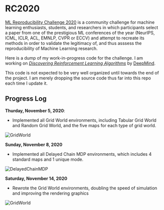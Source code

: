 # RC2020

[ML Reproducibility Challenge 2020](https://paperswithcode.com/rc2020) is a community challenge for machine learning enthusiasts, students, and researchers in which participants select a paper from one of the prestigious ML conferences of the year (NeurIPS, ICML, ICLR, ACL, EMNLP, CVPR or ECCV) and attempt to recreate its methods in order to validate the legitimacy of, and thus asssess the reproducibility of Machine Learning research.

Here is a dump of my work-in-progress code for the challenge. I am working on [*Discovering Reinforcement Learning Algorithms*](https://arxiv.org/pdf/2007.08794v1.pdf) by [DeepMind](https://deepmind.com/research/publications/Discovering-Reinforcement-Learning-Algorithms).

This code is not expected to be very well organized until towards the end of the project. I am merely dropping the source code thus far into this repo each time I update it.

## Progress Log
**Thurday, November 5, 2020**:
* Implemented all Grid World environments, including Tabular Grid World and Random Grid World, and the five maps for each type of grid world.
<img src="https://i.ibb.co/QMmJzZ5/Screen-Shot-2020-11-05-at-6-08-24-PM.png" alt="GridWorld" border="0">

**Sunday, November 8, 2020**
* Implemented all Delayed Chain MDP environments, which includes 4 standard maps and 1 unique mode.
<img src="https://i.ibb.co/j3wxSKV/Screen-Shot-2020-11-08-at-6-34-24-PM.png" alt="DelayedChainMDP" border="0">

**Saturday, November 14, 2020**
* Rewrote the Grid World environments, doubling the speed of simulation and improving the rendering graphics
<img src="https://i.ibb.co/2YnGksh/Screen-Shot-2020-11-14-at-4-20-44-PM.png" alt="GridWorld" border="0">
